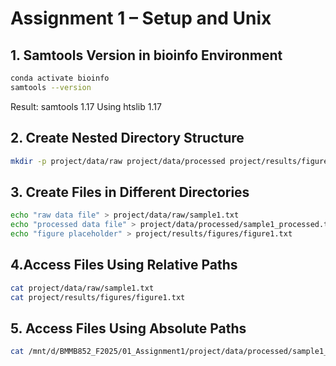 # Assignment 1 – Setup and Unix

## 1. Samtools Version in bioinfo Environment
```bash
conda activate bioinfo
samtools --version
```
Result: samtools 1.17
Using htslib 1.17

## 2. Create Nested Directory Structure
```bash
mkdir -p project/data/raw project/data/processed project/results/figures
```
 
 ## 3. Create Files in Different Directories
 ```bash
 echo "raw data file" > project/data/raw/sample1.txt
echo "processed data file" > project/data/processed/sample1_processed.txt
echo "figure placeholder" > project/results/figures/figure1.txt
```

## 4.Access Files Using Relative Paths
``` bash
cat project/data/raw/sample1.txt
cat project/results/figures/figure1.txt
```

## 5. Access Files Using Absolute Paths
``` bash
cat /mnt/d/BMMB852_F2025/01_Assignment1/project/data/processed/sample1_processed.txt
``` 

